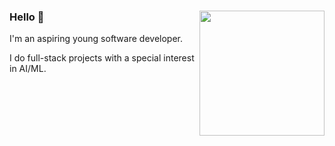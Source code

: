 ### Hello 👋  <img height=200 align="right" src="https://github-readme-stats.vercel.app/api/top-langs?username=alexdivadi&layout=compact&langs_count=7&card_width=320" />
I'm an aspiring young software developer.

I do full-stack projects with a special interest in AI/ML. 
